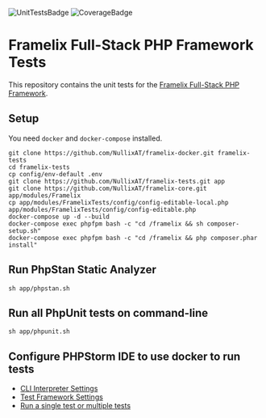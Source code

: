 ![UnitTestsBadge](https://github.com/NullixAT/framelix-tests/actions/workflows/unit-tests.yml/badge.svg) ![CoverageBadge](https://img.shields.io/endpoint?url=https://gist.githubusercontent.com/brainfoolong/2e4ba189fbb1a23bff14e73cb893bc3e/raw/framelix-unit-tests-coverage-data.json)

# Framelix Full-Stack PHP Framework Tests

This repository contains the unit tests for the [Framelix Full-Stack PHP Framework](https://github.com/NullixAT/framelix-core).

## Setup

You need `docker` and `docker-compose` installed.

```
git clone https://github.com/NullixAT/framelix-docker.git framelix-tests
cd framelix-tests
cp config/env-default .env
git clone https://github.com/NullixAT/framelix-tests.git app
git clone https://github.com/NullixAT/framelix-core.git app/modules/Framelix
cp app/modules/FramelixTests/config/config-editable-local.php app/modules/FramelixTests/config/config-editable.php
docker-compose up -d --build
docker-compose exec phpfpm bash -c "cd /framelix && sh composer-setup.sh"
docker-compose exec phpfpm bash -c "cd /framelix && php composer.phar install"
```

## Run PhpStan Static Analyzer

```
sh app/phpstan.sh
```

## Run all PhpUnit tests on command-line

```
sh app/phpunit.sh
```

## Configure PHPStorm IDE to use docker to run tests

* [CLI Interpreter Settings](../docs/phpstorm-cli.png)
* [Test Framework Settings](../docs/phpstorm-testframeworks.png)
* [Run a single test or multiple tests](../docs/phpstorm-run-test.png)
